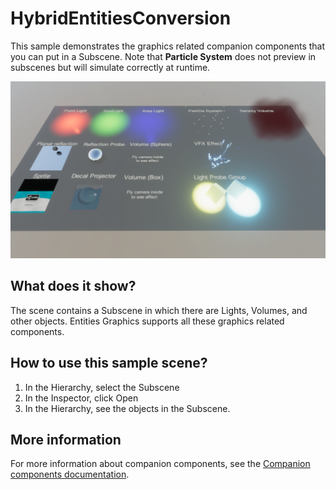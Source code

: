 # HybridEntitiesConversion

This sample demonstrates the graphics related companion components that you can put in a Subscene. Note that **Particle System** does not preview in subscenes but will simulate correctly at runtime.

<img src="../../../../READMEimages/HybridEntitiesConversion.PNG" width="600">

## What does it show?

The scene contains a Subscene in which there are Lights, Volumes, and other objects. Entities Graphics supports all these graphics related components.

## How to use this sample scene?

1. In the Hierarchy, select the Subscene
2. In the Inspector, click Open
3. In the Hierarchy, see the objects in the Subscene.

## More information

For more information about companion components, see the [Companion components documentation](https://docs.unity3d.com/Packages/com.unity.entities.graphics@1.0/manual/companion-components.html).